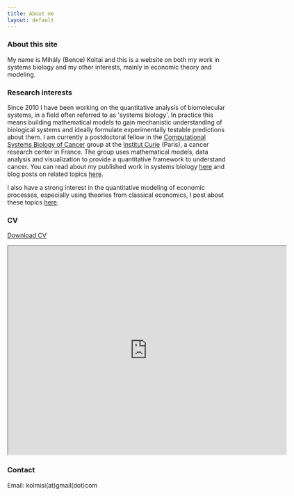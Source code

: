 ```yaml
---
title: About me
layout: default
---
```


### About this site
My name is Mihály (Bence) Koltai and this is a website on both my work in systems biology and my other interests, mainly in economic theory and modeling.

### Research interests

Since 2010 I have been working on the quantitative analysis of biomolecular systems, in a field often referred to as 'systems biology'. In practice this means building mathematical models to gain mechanistic understanding of biological systems and ideally formulate experimentally testable predictions about them.
I am currently a postdoctoral fellow in the [Computational Systems Biology of Cancer](https://sysbio.curie.fr) group at the [Institut Curie](https://institut-curie.org) (Paris), a cancer research center in France. The group uses mathematical models, data analysis and visualization to provide a quantitative framework to understand cancer.
You can read about my published work in systems biology [here](https://mbkoltai.github.io/papers/) and blog posts on related topics [here](https://mbkoltai.github.io/blog/).

I also have a strong interest in the quantitative modeling of economic processes, especially using theories from classical economics, I post about these topics [here](https://mbkoltai.github.io/ecopol).

### CV

[Download CV](images/CV.pdf)

<iframe src="https://drive.google.com/file/d/1qcSqpnGdNKNBlfVs2LcCyrGXgXQhIBWO/preview" width="640" height="480"></iframe>


### Contact

Email: kolmisi(at)gmail(dot)com
